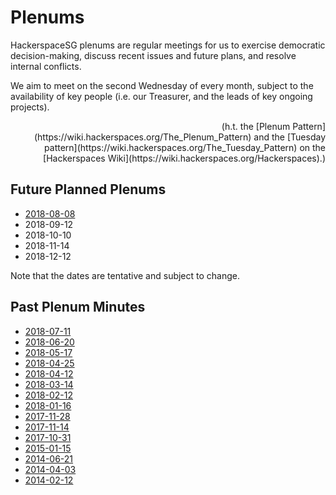 # Plenums

HackerspaceSG plenums are regular meetings for us to exercise democratic decision-making, discuss recent issues and future plans, and resolve internal conflicts.

We aim to meet on the second Wednesday of every month, subject to the availability of key people (i.e. our Treasurer, and the leads of key ongoing projects).

<div style="text-align: right">(h.t. the [Plenum Pattern](https://wiki.hackerspaces.org/The_Plenum_Pattern) and the [Tuesday pattern](https://wiki.hackerspaces.org/The_Tuesday_Pattern) on the [Hackerspaces Wiki](https://wiki.hackerspaces.org/Hackerspaces).)</div>

## Future Planned Plenums

* [2018-08-08](./2018-08-08/)
* 2018-09-12
* 2018-10-10
* 2018-11-14
* 2018-12-12

Note that the dates are tentative and subject to change.

## Past Plenum Minutes

* [2018-07-11](./2018-07-11/)
* [2018-06-20](./2018-06-20/)
* [2018-05-17](./2018-05-17/)
* [2018-04-25](./2018-04-25/)
* [2018-04-12](./2018-04-12/)
* [2018-03-14](./2018-03-14/)
* [2018-02-12](./2018-02-12/)
* [2018-01-16](./2018-01-16/)
* [2017-11-28](./2017-11-28/)
* [2017-11-14](./2017-11-14/)
* [2017-10-31](./2017-10-31/)
* [2015-01-15](./2015-01-15/)
* [2014-06-21](./2014-06-21/)
* [2014-04-03](./2014-04-03/)
* [2014-02-12](./2014-02-12/)
